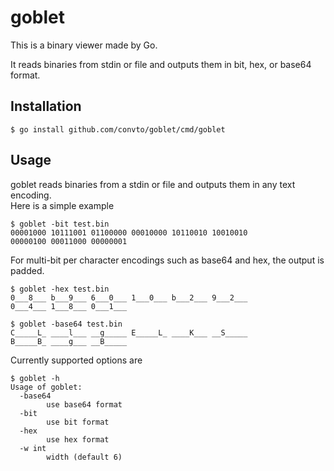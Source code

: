 # goblet

This is a binary viewer made by Go.

It reads binaries from stdin or file and outputs them in bit, hex, or base64 format.

## Installation

```
$ go install github.com/convto/goblet/cmd/goblet
```

## Usage

goblet reads binaries from a stdin or file and outputs them in any text encoding.  
Here is a simple example

```
$ goblet -bit test.bin 
00001000 10111001 01100000 00010000 10110010 10010010
00000100 00011000 00000001 
```

For multi-bit per character encodings such as base64 and hex, the output is padded.

```
$ goblet -hex test.bin
0___8___ b___9___ 6___0___ 1___0___ b___2___ 9___2___
0___4___ 1___8___ 0___1___ 
```

```
$ goblet -base64 test.bin
C_____L_ ____l___ __g_____ E_____L_ ____K___ __S_____
B_____B_ ____g___ __B_____
```

Currently supported options are

```
$ goblet -h
Usage of goblet:
  -base64
    	use base64 format
  -bit
    	use bit format
  -hex
    	use hex format
  -w int
    	width (default 6)
```